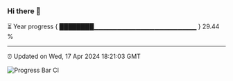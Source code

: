### Hi there 👋

⏳ Year progress { ████████▁▁▁▁▁▁▁▁▁▁▁▁▁▁▁▁▁▁▁▁▁▁ } 29.44 %

---

⏰ Updated on Wed, 17 Apr 2024 18:21:03 GMT

![Progress Bar CI](https://github.com/liununu/liununu/workflows/Progress%20Bar%20CI/badge.svg)

